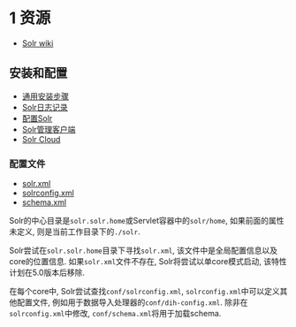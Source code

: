 # 1 资源

+ [Solr wiki](https://wiki.apache.org/solr)

## 安装和配置

+ [通用安装步骤](https://wiki.apache.org/solr/SolrInstall)
+ [Solr日志记录](https://wiki.apache.org/solr/SolrLogging)
+ [配置Solr](https://wiki.apache.org/solr/ConfiguringSolr)
+ [Solr管理客户端](https://wiki.apache.org/solr/SolrAdminGUI)
+ [Solr Cloud](https://wiki.apache.org/solr/SolrCloud)

### 配置文件

+ [solr.xml](https://wiki.apache.org/solr/Solr.xml%204.4%20and%20beyond)
+ [solrconfig.xml](https://wiki.apache.org/solr/SolrConfigXml)
+ [schema.xml](https://wiki.apache.org/solr/SchemaXml)

Solr的中心目录是`solr.solr.home`或Servlet容器中的`solr/home`, 如果前面的属性未定义, 则是当前工作目录下的`./solr`.

Solr尝试在`solr.solr.home`目录下寻找`solr.xml`, 该文件中是全局配置信息以及core的位置信息.
如果`solr.xml`文件不存在, Solr将尝试以单core模式启动, 该特性计划在5.0版本后移除.

在每个core中, Solr尝试查找`conf/solrconfig.xml`, `solrconfig.xml`中可以定义其他配置文件, 例如用于数据导入处理器的`conf/dih-config.xml`.
除非在`solrconfig.xml`中修改, `conf/schema.xml`将用于加载schema.




